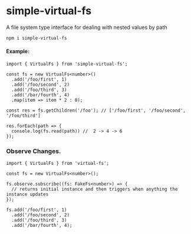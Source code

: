 # simple-virtual-fs

A file system type interface for dealing with nested values by path

```BASH
npm i simple-virtual-fs
```

#### Example:

```TS
import { VirtualFs } from 'simple-virtual-fs';

const fs = new VirtualFs<number>()
  .add('/foo/first', 1)
  .add('/foo/second', 2)
  .add('/foo/third', 3)
  .add('/bar/fourth', 4)
  .map(item => item * 2 : 0);

const res = fs.getChildren('/foo'); // ['/foo/first', '/foo/second', '/foo/third']

res.forEach(path => {
  console.log(fs.read(path)) //  2 -> 4 -> 6
});
```

### Observe Changes.

```TS
import { VirtualFs } from 'virtual-fs';

const fs = new VirtualFs<number>();

fs.observe.subscribe((fs: FakeFs<number>) => {
  // returns initial instance and then triggers when anything the instance updates
});

fs.add('/foo/first', 1)
  .add('/foo/second', 2)
  .add('/foo/third', 3)
  .add('/bar/fourth', 4);

```
